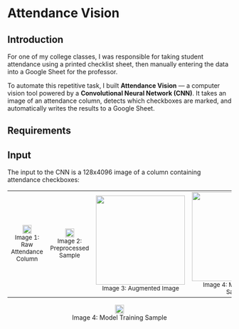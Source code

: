 # Attendance Vision

## Introduction

For one of my college classes, I was responsible for taking student attendance using a printed checklist sheet, then manually entering the data into a Google Sheet for the professor.

To automate this repetitive task, I built **Attendance Vision** — a computer vision tool powered by a **Convolutional Neural Network (CNN)**. It takes an image of an attendance column, detects which checkboxes are marked, and automatically writes the results to a Google Sheet.

## Requirements


## Input
The input to the CNN is a 128x4096 image of a column containing attendance checkboxes:


<table>
  <tr>
    <td align="center">
      <img src="https://github.com/user-attachments/assets/720de306-af1f-4197-99b6-4cf9680d60e5" width="20"/><br/>
      <sub>Image 1: Raw Attendance Column</sub>
    </td>
    <td align="center">
      <img src="https://github.com/user-attachments/assets/f62f871a-ac5b-49f6-a116-59f781e8d061" width="20"/><br/>
      <sub>Image 2: Preprocessed Sample</sub>
    </td>
    <td align="center">
      <img src="https://github.com/user-attachments/assets/fb573c70-7a96-41d0-87d4-f263e5c4efe2" width="200"/><br/>
      <sub>Image 3: Augmented Image</sub>
    </td>
    <td align="center">
      <img src="https://github.com/user-attachments/assets/e110d772-e99f-491c-99ef-7a8005da1a51" width="200"/><br/>
      <sub>Image 4: Model Training Sample</sub>
    </td>
  </tr>
</table>
  <div style="text-align: center;">
    <img src="https://github.com/user-attachments/assets/e110d772-e99f-491c-99ef-7a8005da1a51" width="20"/>
    <div>Image 4: Model Training Sample</div>
  </div>
</div>


